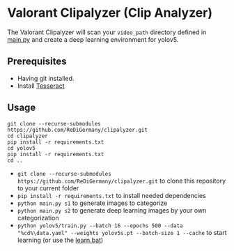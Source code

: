 # Valorant Clipalyzer (Clip Analyzer)

The Valorant Clipalyzer will scan your `video_path` directory defined in [main.py](main.py) and create a deep learning environment for yolov5.

## Prerequisites
* Having git installed.
* Install [Tesseract](https://github.com/tesseract-ocr/tesseract)

## Usage
```
git clone --recurse-submodules https://github.com/ReDiGermany/clipalyzer.git
cd clipalyzer
pip install -r requirements.txt
cd yolov5
pip install -r requirements.txt
cd ..
```
* `git clone --recurse-submodules https://github.com/ReDiGermany/clipalyzer.git` to clone this repository to your current folder
* `pip install -r requirements.txt` to install needed dependencies
* `python main.py s1` to generate images to categorize
* `python main.py s2` to generate deep learning images by your own categorization
* `python yolov5/train.py --batch 16 --epochs 500 --data "%cd%\data.yaml" --weights yolov5s.pt --batch-size 1 --cache` to start learning (or use the [learn.bat](learn.bat))